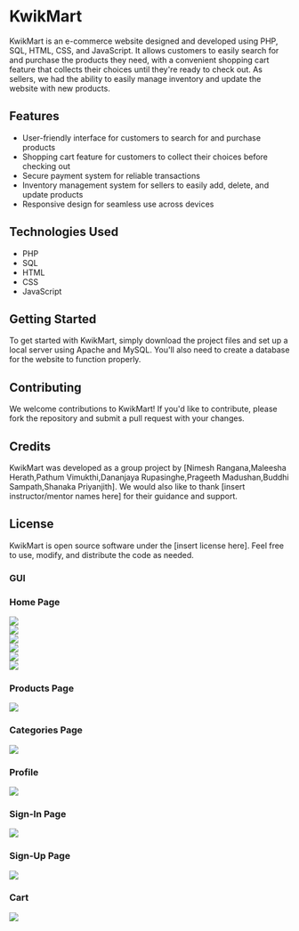 # KwikMart
KwikMart is an e-commerce website designed and developed using PHP, SQL, HTML, CSS, and JavaScript. It allows customers to easily search for and purchase the products they need, with a convenient shopping cart feature that collects their choices until they're ready to check out. As sellers, we had the ability to easily manage inventory and update the website with new products.

## Features
* User-friendly interface for customers to search for and purchase products
* Shopping cart feature for customers to collect their choices before checking out
* Secure payment system for reliable transactions
* Inventory management system for sellers to easily add, delete, and update products
* Responsive design for seamless use across devices

## Technologies Used
* PHP
* SQL
* HTML
* CSS
* JavaScript

## Getting Started
To get started with KwikMart, simply download the project files and set up a local server using Apache and MySQL. You'll also need to create a database for the website to function properly.

## Contributing
We welcome contributions to KwikMart! If you'd like to contribute, please fork the repository and submit a pull request with your changes.

## Credits
KwikMart was developed as a group project by [Nimesh Rangana,Maleesha Herath,Pathum Vimukthi,Dananjaya Rupasinghe,Prageeth Madushan,Buddhi Sampath,Shanaka Priyanjith]. We would also like to thank [insert instructor/mentor names here] for their guidance and support.

## License
KwikMart is open source software under the [insert license here]. Feel free to use, modify, and distribute the code as needed.

### GUI
### Home Page
<img src="https://user-images.githubusercontent.com/105283769/226539642-2520cb02-7386-40ed-ac68-84985383e4a7.png"><br>
<img src="https://user-images.githubusercontent.com/105283769/226539796-3f920dac-6b19-4583-b0e6-0c6e0a976da1.png"><br>
<img src="https://user-images.githubusercontent.com/105283769/226540011-c142421a-b4ac-4fd8-838e-f9f2f9ad5f98.png"><br>
<img src="https://user-images.githubusercontent.com/105283769/226540168-57c6a5aa-a51f-43f1-9bad-aaf3b7faf305.png"><br>
<img src="https://user-images.githubusercontent.com/105283769/226540377-0f1cbecf-2f5d-47f3-96db-d2485b72e229.png"><br>
<img src="https://user-images.githubusercontent.com/105283769/226540475-87572e94-0752-4624-a2a3-c69141e0a7ea.png"><br>
### Products Page
<img src="https://user-images.githubusercontent.com/105283769/226540606-059ec4b4-190e-4c35-bc13-f99d1109683b.png"><br>
### Categories Page
<img src="https://user-images.githubusercontent.com/105283769/226540726-9c99a7d2-7b02-49a3-b730-49173c878fd7.png"><br>
### Profile
<img src="https://user-images.githubusercontent.com/105283769/226540818-5e198e76-ca75-4208-989c-72ad2d7a9e9f.png"><br>
### Sign-In Page
<img src="https://user-images.githubusercontent.com/105283769/226540897-fe5126ce-76f1-4df8-a298-a06c9b6ff9bb.png"><br>
### Sign-Up Page
<img src="https://user-images.githubusercontent.com/105283769/226541657-d609b7ce-1c2a-4958-a0b7-5099d2f8eb61.png"><br>
### Cart
<img src="https://user-images.githubusercontent.com/105283769/226541091-36130ca3-03a5-42c6-ae7d-6cff5fe61c4e.png"><br>
